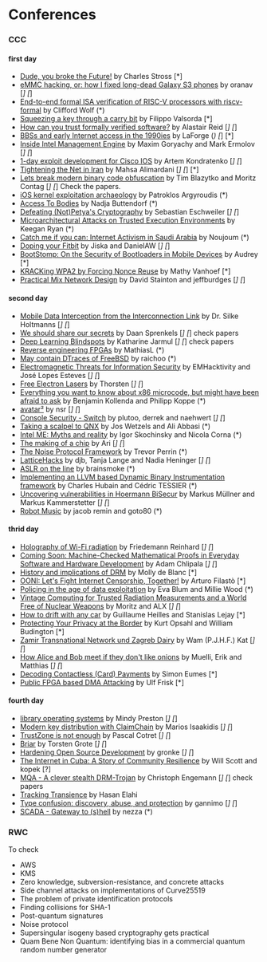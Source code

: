 # Conferences

### CCC

#### first day

* [Dude, you broke the Future!](https://events.ccc.de/congress/2017/Fahrplan/events/9270.html) by Charles Stross [*]
* [eMMC hacking, or: how I fixed long-dead Galaxy S3 phones](https://events.ccc.de/congress/2017/Fahrplan/events/8784.html) by  oranav [*] [*]
* [End-to-end formal ISA verification of RISC-V processors with riscv-formal](https://events.ccc.de/congress/2017/Fahrplan/events/8768.html) by Clifford Wolf (*)
* [Squeezing a key through a carry bit](https://events.ccc.de/congress/2017/Fahrplan/events/9021.html) by Filippo Valsorda [*]
* [How can you trust formally verified software?](https://events.ccc.de/congress/2017/Fahrplan/events/8915.html) by Alastair Reid [*] [*]
* [BBSs and early Internet access in the 1990ies](https://events.ccc.de/congress/2017/Fahrplan/events/9034.html) by LaForge (*) [*] [*]
* [Inside Intel Management Engine](https://events.ccc.de/congress/2017/Fahrplan/events/8762.html) by Maxim Goryachy and Mark Ermolov [*] [*]
* [1-day exploit development for Cisco IOS](https://events.ccc.de/congress/2017/Fahrplan/events/8936.html) by Artem Kondratenko [*] [*]
* [Tightening the Net in Iran](https://events.ccc.de/congress/2017/Fahrplan/events/8900.html) by Mahsa Alimardani
  [*] [*] [*]
* [Lets break modern binary code obfuscation](https://events.ccc.de/congress/2017/Fahrplan/events/8789.html) by Tim Blazytko and Moritz Contag [*] [*] Check the papers.
* [iOS kernel exploitation archaeology](https://events.ccc.de/congress/2017/Fahrplan/events/8720.html) by Patroklos Argyroudis (*)
* [Access To Bodies](https://events.ccc.de/congress/2017/Fahrplan/events/9040.html) by Nadja Buttendorf (*)
* [Defeating (Not)Petya's Cryptography](https://events.ccc.de/congress/2017/Fahrplan/events/8724.html) by Sebastian Eschweiler [*] [*]
* [Microarchitectural Attacks on Trusted Execution Environments](https://events.ccc.de/congress/2017/Fahrplan/events/8950.html) by Keegan Ryan (*)
* [Catch me if you can: Internet Activism in Saudi Arabia](https://events.ccc.de/congress/2017/Fahrplan/events/9190.html) by Noujoum (*)
* [Doping your Fitbit](https://events.ccc.de/congress/2017/Fahrplan/events/8908.html) by Jiska and DanielAW [*] [*]
* [BootStomp: On the Security of Bootloaders in Mobile Devices](https://events.ccc.de/congress/2017/Fahrplan/events/9205.html) by Audrey [*]
* [KRACKing WPA2 by Forcing Nonce Reuse](https://events.ccc.de/congress/2017/Fahrplan/events/9273.html) by Mathy Vanhoef [*]
* [Practical Mix Network Design](https://events.ccc.de/congress/2017/Fahrplan/events/8974.html) by David Stainton and jeffburdges [*] [*]

#### second day

* [Mobile Data Interception from the Interconnection Link](https://events.ccc.de/congress/2017/Fahrplan/events/8879.html) by Dr. Silke Holtmanns [*] [*]
* [We should share our secrets](https://events.ccc.de/congress/2017/Fahrplan/events/8885.html) by Daan Sprenkels [*] [*] check papers
* [Deep Learning Blindspots](https://events.ccc.de/congress/2017/Fahrplan/events/8860.html) by Katharine Jarmul [*] [*] check papers
* [Reverse engineering FPGAs](https://events.ccc.de/congress/2017/Fahrplan/events/9237.html) by MathiasL (*)
* [May contain DTraces of FreeBSD](https://events.ccc.de/congress/2017/Fahrplan/events/9196.html) by raichoo (*)
* [Electromagnetic Threats for Information Security](https://events.ccc.de/congress/2017/Fahrplan/events/8920.html) by EMHacktivity and José Lopes Esteves [*] [*]
* [Free Electron Lasers](https://events.ccc.de/congress/2017/Fahrplan/events/8832.html) by Thorsten [*] [*]
* [Everything you want to know about x86 microcode, but might have been afraid to ask](https://events.ccc.de/congress/2017/Fahrplan/events/9058.html) by Benjamin Kollenda and Philipp Koppe (*)
* [avatar²](https://events.ccc.de/congress/2017/Fahrplan/events/9195.html) by nsr [*] [*]
* [Console Security - Switch](https://events.ccc.de/congress/2017/Fahrplan/events/8941.html) by plutoo, derrek and naehwert [*] [*]
* [Taking a scalpel to QNX](https://events.ccc.de/congress/2017/Fahrplan/events/8730.html) by Jos Wetzels and Ali Abbasi (*)
* [Intel ME: Myths and reality](https://events.ccc.de/congress/2017/Fahrplan/events/8782.html) by Igor Skochinsky and Nicola Corna (*)
* [The making of a chip](https://events.ccc.de/congress/2017/Fahrplan/events/9250.html) by Ari [*] [*]
* [The Noise Protocol Framework](https://events.ccc.de/congress/2017/Fahrplan/events/9222.html) by Trevor Perrin (*)
* [LatticeHacks](https://events.ccc.de/congress/2017/Fahrplan/events/9075.html) by djb, Tanja Lange and Nadia Heninger [*] [*]
* [ASLR on the line](https://events.ccc.de/congress/2017/Fahrplan/events/9135.html) by brainsmoke (*)
* [Implementing an LLVM based Dynamic Binary Instrumentation framework](https://events.ccc.de/congress/2017/Fahrplan/events/9006.html) by Charles Hubain and Cédric TESSIER (*)
* [Uncovering vulnerabilities in Hoermann BiSecur](https://events.ccc.de/congress/2017/Fahrplan/events/9029.html) by Markus Müllner and Markus Kammerstetter [*] [*]
* [Robot Music](https://events.ccc.de/congress/2017/Fahrplan/events/9150.html) by jacob remin and goto80 (*)

#### thrid day

* [Holography of Wi-Fi radiation](https://events.ccc.de/congress/2017/Fahrplan/events/9024.html) by Friedemann Reinhard [*] [*]
* [Coming Soon: Machine-Checked Mathematical Proofs in Everyday Software and Hardware Development](https://events.ccc.de/congress/2017/Fahrplan/events/9105.html) by Adam Chlipala [*] [*]
* [History and implications of DRM](https://events.ccc.de/congress/2017/Fahrplan/events/9110.html) by Molly de Blanc [*]
* [OONI: Let's Fight Internet Censorship, Together!](https://events.ccc.de/congress/2017/Fahrplan/events/8923.html) by Arturo Filastò [*]
* [Policing in the age of data exploitation](https://events.ccc.de/congress/2017/Fahrplan/events/8940.html) by Eva Blum and Millie Wood (*)
* [Vintage Computing for Trusted Radiation Measurements and a World Free of Nuclear Weapons](https://events.ccc.de/congress/2017/Fahrplan/events/8994.html) by Moritz and ALX [*] [*]
* [How to drift with any car](https://events.ccc.de/congress/2017/Fahrplan/events/8758.html) by Guillaume Heilles and Stanislas Lejay [*]
* [Protecting Your Privacy at the Border](https://events.ccc.de/congress/2017/Fahrplan/events/9086.html) by Kurt Opsahl and William Budington [*]
* [Zamir Transnational Network und Zagreb Dairy](https://events.ccc.de/congress/2017/Fahrplan/events/8842.html) by  Wam (P.J.H.F.) Kat [*] [*]
* [How Alice and Bob meet if they don't like onions](https://events.ccc.de/congress/2017/Fahrplan/events/9104.html) by Muelli, Erik and Matthias [*] [*]
* [Decoding Contactless (Card) Payments](https://events.ccc.de/congress/2017/Fahrplan/events/8965.html) by Simon Eumes [*]
* [Public FPGA based DMA Attacking](https://events.ccc.de/congress/2017/Fahrplan/events/9111.html) by Ulf Frisk [*]

#### fourth day

* [library operating systems](https://events.ccc.de/congress/2017/Fahrplan/events/8949.html) by Mindy Preston [*] [*]
* [Modern key distribution with ClaimChain](https://events.ccc.de/congress/2017/Fahrplan/events/9094.html) by Marios Isaakidis [*] [*]
* [TrustZone is not enough](https://events.ccc.de/congress/2017/Fahrplan/events/8831.html) by Pascal Cotret [*] [*]
* [Briar](https://events.ccc.de/congress/2017/Fahrplan/events/8937.html) by Torsten Grote [*] [*]
* [Hardening Open Source Development](https://events.ccc.de/congress/2017/Fahrplan/events/9249.html) by gronke [*] [*]
* [The Internet in Cuba: A Story of Community Resilience](https://events.ccc.de/congress/2017/Fahrplan/events/8740.html) by Will Scott and kopek [?]
* [MQA - A clever stealth DRM-Trojan](https://events.ccc.de/congress/2017/Fahrplan/events/9113.html) by Christoph Engemann [*] [*] check papers
* [Tracking Transience](https://events.ccc.de/congress/2017/Fahrplan/events/9281.html) by Hasan Elahi
* [Type confusion: discovery, abuse, and protection](https://events.ccc.de/congress/2017/Fahrplan/events/8848.html) by gannimo [*] [*]
* [SCADA - Gateway to (s)hell](https://events.ccc.de/congress/2017/Fahrplan/events/8956.html) by nezza (*)

### RWC

To check

* AWS
* KMS
* Zero knowledge, subversion-resistance, and concrete attacks
* Side channel attacks on implementations of Curve25519
* The problem of private identification protocols
* Finding collisions for SHA-1
* Post-quantum signatures
* Noise protocol
* Supersingular isogeny based cryptography gets practical
* Quam Bene Non Quantum: identifying bias in a commercial quantum random number generator